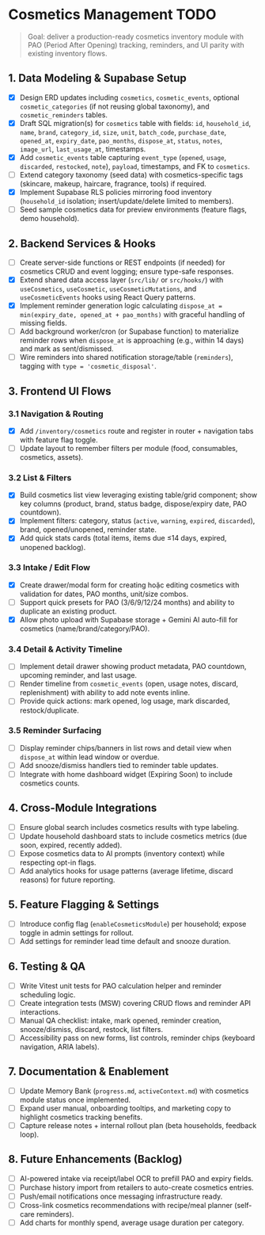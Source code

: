 # Cosmetics Management TODO

> Goal: deliver a production-ready cosmetics inventory module with PAO (Period After Opening) tracking, reminders, and UI parity with existing inventory flows.

## 1. Data Modeling & Supabase Setup
- [x] Design ERD updates including `cosmetics`, `cosmetic_events`, optional `cosmetic_categories` (if not reusing global taxonomy), and `cosmetic_reminders` tables.
- [x] Draft SQL migration(s) for `cosmetics` table with fields: `id`, `household_id`, `name`, `brand`, `category_id`, `size`, `unit`, `batch_code`, `purchase_date`, `opened_at`, `expiry_date`, `pao_months`, `dispose_at`, `status`, `notes`, `image_url`, `last_usage_at`, timestamps.
- [x] Add `cosmetic_events` table capturing `event_type` (`opened`, `usage`, `discarded`, `restocked`, `note`), `payload`, timestamps, and FK to `cosmetics`.
- [ ] Extend category taxonomy (seed data) with cosmetics-specific tags (skincare, makeup, haircare, fragrance, tools) if required.
- [x] Implement Supabase RLS policies mirroring food inventory (`household_id` isolation; insert/update/delete limited to members).
- [ ] Seed sample cosmetics data for preview environments (feature flags, demo household).

## 2. Backend Services & Hooks
- [ ] Create server-side functions or REST endpoints (if needed) for cosmetics CRUD and event logging; ensure type-safe responses.
- [x] Extend shared data access layer (`src/lib/` or `src/hooks/`) with `useCosmetics`, `useCosmetic`, `useCosmeticMutations`, and `useCosmeticEvents` hooks using React Query patterns.
- [x] Implement reminder generation logic calculating `dispose_at = min(expiry_date, opened_at + pao_months)` with graceful handling of missing fields.
- [ ] Add background worker/cron (or Supabase function) to materialize reminder rows when `dispose_at` is approaching (e.g., within 14 days) and mark as sent/dismissed.
- [ ] Wire reminders into shared notification storage/table (`reminders`), tagging with `type = 'cosmetic_disposal'`.

## 3. Frontend UI Flows
### 3.1 Navigation & Routing
- [x] Add `/inventory/cosmetics` route and register in router + navigation tabs with feature flag toggle.
- [ ] Update layout to remember filters per module (food, consumables, cosmetics, assets).

### 3.2 List & Filters
- [x] Build cosmetics list view leveraging existing table/grid component; show key columns (product, brand, status badge, dispose/expiry date, PAO countdown).
- [x] Implement filters: category, status (`active`, `warning`, `expired`, `discarded`), brand, opened/unopened, reminder state.
- [x] Add quick stats cards (total items, items due ≤14 days, expired, unopened backlog).

### 3.3 Intake / Edit Flow
- [x] Create drawer/modal form for creating hoặc editing cosmetics with validation for dates, PAO months, unit/size combos.
- [ ] Support quick presets for PAO (3/6/9/12/24 months) and ability to duplicate an existing product.
- [x] Allow photo upload with Supabase storage + Gemini AI auto-fill for cosmetics (name/brand/category/PAO).

### 3.4 Detail & Activity Timeline
- [ ] Implement detail drawer showing product metadata, PAO countdown, upcoming reminder, and last usage.
- [ ] Render timeline from `cosmetic_events` (open, usage notes, discard, replenishment) with ability to add note events inline.
- [ ] Provide quick actions: mark opened, log usage, mark discarded, restock/duplicate.

### 3.5 Reminder Surfacing
- [ ] Display reminder chips/banners in list rows and detail view when `dispose_at` within lead window or overdue.
- [ ] Add snooze/dismiss handlers tied to reminder table updates.
- [ ] Integrate with home dashboard widget (Expiring Soon) to include cosmetics counts.

## 4. Cross-Module Integrations
- [ ] Ensure global search includes cosmetics results with type labeling.
- [ ] Update household dashboard stats to include cosmetics metrics (due soon, expired, recently added).
- [ ] Expose cosmetics data to AI prompts (inventory context) while respecting opt-in flags.
- [ ] Add analytics hooks for usage patterns (average lifetime, discard reasons) for future reporting.

## 5. Feature Flagging & Settings
- [ ] Introduce config flag (`enableCosmeticsModule`) per household; expose toggle in admin settings for rollout.
- [ ] Add settings for reminder lead time default and snooze duration.

## 6. Testing & QA
- [ ] Write Vitest unit tests for PAO calculation helper and reminder scheduling logic.
- [ ] Create integration tests (MSW) covering CRUD flows and reminder API interactions.
- [ ] Manual QA checklist: intake, mark opened, reminder creation, snooze/dismiss, discard, restock, list filters.
- [ ] Accessibility pass on new forms, list controls, reminder chips (keyboard navigation, ARIA labels).

## 7. Documentation & Enablement
- [ ] Update Memory Bank (`progress.md`, `activeContext.md`) with cosmetics module status once implemented.
- [ ] Expand user manual, onboarding tooltips, and marketing copy to highlight cosmetics tracking benefits.
- [ ] Capture release notes + internal rollout plan (beta households, feedback loop).

## 8. Future Enhancements (Backlog)
- [ ] AI-powered intake via receipt/label OCR to prefill PAO and expiry fields.
- [ ] Purchase history import from retailers to auto-create cosmetics entries.
- [ ] Push/email notifications once messaging infrastructure ready.
- [ ] Cross-link cosmetics recommendations with recipe/meal planner (self-care reminders).
- [ ] Add charts for monthly spend, average usage duration per category.
